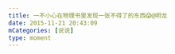 ```yaml
---
title: 一不小心在物理书里发现一张不得了的东西😱@明龙
date: 2015-11-21 20:43:09
mCategories: [说说]
type: moment
---
```


<div id="pics-20151121204309"></div>

<script>
var data = [
    {"link": "2015-11-21_000000.webp", "type": "shuoshuo"}
];
picsRender(data, "pics-20151121204309");
</script>
